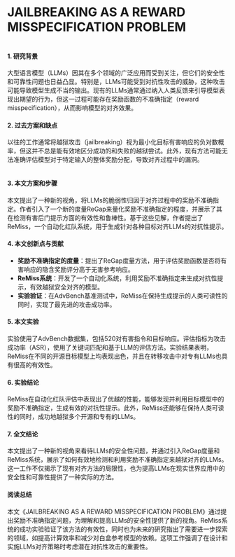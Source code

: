 # JAILBREAKING AS A REWARD MISSPECIFICATION PROBLEM

<figure><img src="../../.gitbook/assets/image (6) (1) (1) (1) (1) (1) (1) (1).png" alt=""><figcaption></figcaption></figure>

#### 1. 研究背景

大型语言模型（LLMs）因其在多个领域的广泛应用而受到关注，但它们的安全性和可靠性问题也日益凸显。特别是，LLMs可能受到对抗性攻击的威胁，这种攻击可能导致模型生成不当的输出。现有的LLMs通常通过纳入人类反馈来引导模型表现出期望的行为，但这一过程可能存在奖励函数的不准确指定（reward misspecification），从而影响模型的对齐效果。

#### 2. 过去方案和缺点

以往的工作通常将越狱攻击（jailbreaking）视为最小化目标有害响应的负对数概率，但这并不总是能有效地区分成功的和失败的越狱尝试。此外，现有方法可能无法准确评估模型对于特定输入的整体奖励分配，导致对齐过程中的漏洞。

<figure><img src="../../.gitbook/assets/image (7) (1) (1) (1) (1) (1) (1).png" alt=""><figcaption></figcaption></figure>

#### 3. 本文方案和步骤

本文提出了一种新的视角，将LLMs的脆弱性归因于对齐过程中的奖励不准确指定。作者引入了一个新的度量ReGap来量化奖励不准确指定的程度，并展示了其在检测有害后门提示方面的有效性和鲁棒性。基于这些见解，作者提出了ReMiss，一个自动化红队系统，用于生成针对各种目标对齐LLMs的对抗性提示。

#### 4. 本文创新点与贡献

* **奖励不准确指定的度量**：提出了ReGap度量方法，用于评估奖励函数是否将有害响应的隐含奖励评分高于无害参考响应。
* **ReMiss系统**：开发了一个自动化系统，利用奖励不准确指定来生成对抗性提示，有效越狱安全对齐的模型。
* **实验验证**：在AdvBench基准测试中，ReMiss在保持生成提示的人类可读性的同时，实现了最先进的攻击成功率。

#### 5. 本文实验

实验使用了AdvBench数据集，包括520对有害指令和目标响应。评估指标为攻击成功率（ASR），使用了关键词匹配和基于LLM的评估方法。实验结果表明，ReMiss在不同的开源目标模型上均表现出色，并且在转移攻击中对专有LLMs也具有很高的有效性。

#### 6. 实验结论

ReMiss在自动化红队评估中表现出了优越的性能，能够发现并利用目标模型中的奖励不准确指定，生成有效的对抗性提示。此外，ReMiss还能够在保持人类可读性的同时，成功地越狱多个开源和专有的LLMs。

#### 7. 全文结论

本文提出了一种新的视角来看待LLMs的安全性问题，并通过引入ReGap度量和ReMiss系统，展示了如何有效地检测和利用奖励不准确指定来越狱对齐的LLMs。这一工作不仅揭示了现有对齐方法的局限性，也为提高LLMs在现实世界应用中的安全性和可靠性提供了一种实际的方法。

#### 阅读总结

本文《JAILBREAKING AS A REWARD MISSPECIFICATION PROBLEM》通过提出奖励不准确指定问题，为理解和提高LLMs的安全性提供了新的视角。ReMiss系统的成功实验验证了该方法的有效性，同时也为未来的研究指出了需要进一步探索的领域，如提高计算效率和减少对白盒参考模型的依赖。这项工作强调了在设计和实施LLMs对齐策略时考虑潜在对抗性攻击的重要性。
